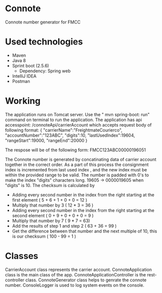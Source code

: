 # Connote
Connote number generator for FMCC

# Used technologies
- Maven
- Java 8
- Sprint boot (2.5.6)
  - Dependency: Spring web
- IntelliJ IDEA
- Postman
# Working
The application runs on Tomcat server.
Use the " mvn spring-boot: run" command on terminal to run the application.
The application has api accesspoint: /connoteApi/carrierAccount which accepts request body of following format:
{
  "carrierName":"FreightmateCourierco",
	"accountNumber":"123ABC",
	"digits":10,
	"lastUsedIndex":19604,
	"rangeStart":19000,
	"rangeEnd":20000
}

The respose will be of the following form:
  FMCC123ABC00000196051
  
The Connote number is generated by concatinating data of carrier account together in the correct order. 
As a part of this process the consignment index is incremented from last used index , and the new index must be within the provided range to be valid. 
The number is padded with 0's to make the index "digits" characters long. 19605 -> 0000019605 when "digits" is 10. The checksum is calculated by 
 - Adding every second number in the index from the right starting at the first element
  ( 5 + 6 + 1 + 0 + 0 = 12 )
 - Multiply that number by 3
  ( 12 * 3 = 36 )
 - Adding every second number in the index from the right starting at the second element
( 0 + 9 + 0 + 0 + 0 = 9 )
 - Multiply that number by 7
    ( 9 * 7 = 63)
 - Add the results of step 1 and step 2
  ( 63 + 36 = 99 )
 - Get the difference between that number and the next multiple of 10, this is our checksum
  ( 100 - 99 = 1 )
  
# Classes
CarrierAccount class represents the carrier account. 
ConnoteApplication class is the main class of the app.
ConnoteApplicationController is the rest-controller class.
ConnoteGenerator class helps to genrate the connote number.
ConsoleLogger is used to log system events on the console.


